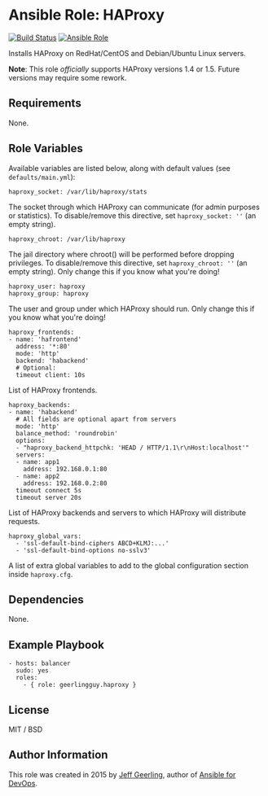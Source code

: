 # Ansible Role: HAProxy

[![Build Status](https://travis-ci.org/geerlingguy/ansible-role-haproxy.svg?branch=master)](https://travis-ci.org/geerlingguy/ansible-role-haproxy)
[![Ansible Role](https://img.shields.io/ansible/role/14760.svg)](https://galaxy.ansible.com/openmicroscopy/haproxy/)

Installs HAProxy on RedHat/CentOS and Debian/Ubuntu Linux servers.

**Note**: This role _officially_ supports HAProxy versions 1.4 or 1.5. Future versions may require some rework.

## Requirements

None.

## Role Variables

Available variables are listed below, along with default values (see `defaults/main.yml`):

    haproxy_socket: /var/lib/haproxy/stats

The socket through which HAProxy can communicate (for admin purposes or statistics). To disable/remove this directive, set `haproxy_socket: ''` (an empty string).

    haproxy_chroot: /var/lib/haproxy

The jail directory where chroot() will be performed before dropping privileges. To disable/remove this directive, set `haproxy_chroot: ''` (an empty string). Only change this if you know what you're doing!

    haproxy_user: haproxy
    haproxy_group: haproxy

The user and group under which HAProxy should run. Only change this if you know what you're doing!

    haproxy_frontends:
    - name: 'hafrontend'
      address: '*:80'
      mode: 'http'
      backend: 'habackend'
      # Optional:
      timeout client: 10s

List of HAProxy frontends.

    haproxy_backends:
    - name: 'habackend'
      # All fields are optional apart from servers
      mode: 'http'
      balance_method: 'roundrobin'
      options:
      - "haproxy_backend_httpchk: 'HEAD / HTTP/1.1\r\nHost:localhost'"
      servers:
      - name: app1
        address: 192.168.0.1:80
      - name: app2
        address: 192.168.0.2:80
      timeout connect 5s
      timeout server 20s

List of HAProxy backends and servers to which HAProxy will distribute requests.

    haproxy_global_vars:
      - 'ssl-default-bind-ciphers ABCD+KLMJ:...'
      - 'ssl-default-bind-options no-sslv3'

A list of extra global variables to add to the global configuration section inside `haproxy.cfg`.

## Dependencies

None.

## Example Playbook

    - hosts: balancer
      sudo: yes
      roles:
        - { role: geerlingguy.haproxy }

## License

MIT / BSD

## Author Information

This role was created in 2015 by [Jeff Geerling](https://www.jeffgeerling.com/), author of [Ansible for DevOps](https://www.ansiblefordevops.com/).
